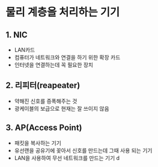# 물리 계층을 처리하는 기기
## 1. NIC
- LAN카드
- 컴퓨터가 네트워크와 연결을 하기 위한 확장 카드
- 인터넷을 연결하는데 꼭 필요한 장치

## 2. 리피터(reapeater)
- 약해진 신호를 증폭해주는 것
- 광케이블의 보급으로 현재는 잘 쓰이지 않음

## 3. AP(Access Point)
- 패킷을 복사하는 기기
- 유선랜을 공유기에 꽂아서 신호를 만드는데 그때 사용 되는 기기
- LAN을 사용하여 무선 네트워크를 만드는 기기
d
